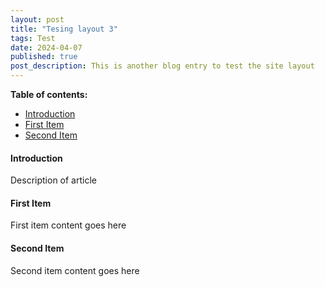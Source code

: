 ```yaml
---
layout: post
title: "Tesing layout 3"
tags: Test
date: 2024-04-07
published: true
post_description: This is another blog entry to test the site layout
---
```


**Table of contents:**
- [Introduction](#item-one)
- [First Item](#item-two)
- [Second Item](#item-three)

<!-- headings -->
<a id="item-one"></a>
#### Introduction
Description of article 

<a id="item-two"></a>
#### First Item
First item content goes here

<a id="item-three"></a>
#### Second Item
Second item content goes here
